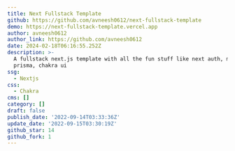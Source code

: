 ```yaml
---
title: Next Fullstack Template
github: https://github.com/avneesh0612/next-fullstack-template
demo: https://next-fullstack-template.vercel.app
author: avneesh0612
author_link: https://github.com/avneesh0612
date: 2024-02-18T06:16:55.252Z
description: >-
  A fullstack next.js template with all the fun stuff like next auth, mongodb,
  prisma, chakra ui
ssg:
  - Nextjs
css:
  - Chakra
cms: []
category: []
draft: false
publish_date: '2022-09-14T03:33:36Z'
update_date: '2022-09-15T03:30:19Z'
github_star: 14
github_fork: 1
---
```

